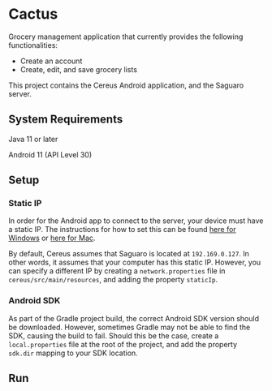 # Cactus
Grocery management application that currently provides the following functionalities:
- Create an account
- Create, edit, and save grocery lists

This project contains the Cereus Android application, and the Saguaro server.

## System Requirements
Java 11 or later

Android 11 (API Level 30)

## Setup

### Static IP
In order for the Android app to connect to the server, your device must have a static IP. The instructions for how to set this can be found [here for Windows](https://kb.netgear.com/27476/How-do-I-set-a-static-IP-address-in-Windows) or [here for Mac](https://www.macinstruct.com/tutorials/how-to-set-a-static-ip-address-on-a-mac/). 

By default, Cereus assumes that Saguaro is located at `192.169.0.127`. In other words, it assumes that your computer has this static IP. However, you can specify a different IP by creating a `network.properties` file in `cereus/src/main/resources`, and adding the property `staticIp`.

### Android SDK

As part of the Gradle project build, the correct Android SDK version should be downloaded. However, sometimes Gradle may not be able to find the SDK, causing the build to fail. Should this be the case, create a `local.properties` file at the root of the project, and add the property `sdk.dir` mapping to your SDK location.

## Run

[comment]: <> (TODO)